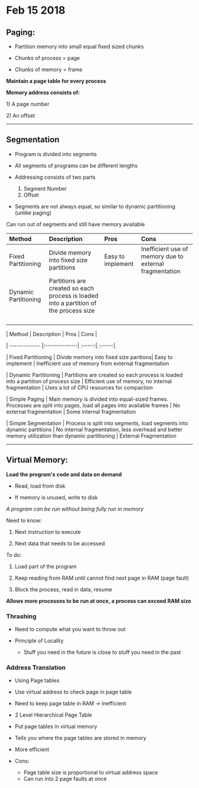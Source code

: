 # Feb 15 2018

## Paging:

* Partition memory into small equal fixed sized chunks

* Chunks of process = page

* Chunks of memory = frame

  
**Maintain a page table for every process**



**Memory address consists of:**

1\) A page number

2\) An offset

---

## Segmentation

* Program is divided into segments

* All segments of programs can be different lengths

* Addressing consists of two parts
  1. Segment Number
  2. Offset

* Segments are not always equal, so similar to dynamic partitioning \(unlike paging\)

  


Can run out of segments and still have memory available

  


| Method | Description | Pros | Cons |
| :--- | :--- | :--- | :--- |
| Fixed Partitioning | Divide memory into fixed size partitions | Easy to implement | Inefficient use of memory due to external fragmentation |
| Dynamic Partitioning | Partitions are created so each process is loaded into a partition of the process size |  |  |
|  |  |  |  |
|  |  |  |  |
|  |  |  |  |
|  |  |  |  |

\| Method \| Description \| Pros \| Cons \|

\| ------------- \|:-------------:\| :-----:\| :-----:\|

\| Fixed Partitioning \| Divide memory into fixed size paritions\| Easy to implement \| Inefficient use of memory from external fragmentation

\| Dynamic Partitioning \| Partitions are created so each process is loaded into a partition of process size \| Efficient use of memory, no internal fragmentation \| Uses a lot of CPU resources for compaction

\| Simple Paging \| Main memory is divided into equal-sized frames. Processes are split into pages, load all pages into available frames \| No external fragmentation \| Some internal fragmentation

\| Simple Segmentation \| Process is split into segments, load segments into dynamic partitions \| No internal fragmentation, less overhead and better memory utilization than dynamic partitioning \| External Fragmentation

  


---

## Virtual Memory:

**Load the program's code and data on demand**

* Read, load from disk

* If memory is unused, write to disk

_A program can be run without being fully run in memory_



Need to know:

1. Next instruction to execute

2. Next data that needs to be accessed  


To do:

1. Load part of the program

2. Keep reading from RAM until cannot find next page in RAM \(page fault\)

3. Block the process, read in data, resume

**Allows more processes to be run at once, a process can exceed RAM size**

### Thrashing

* Need to compute what you want to throw out

* Principle of Locality
  * Stuff you need in the future is close to stuff you need in the past

### Address Translation

* Using Page tables

* Use virtual address to check page in page table

* Need to keep page table in RAM -&gt; inefficient



* 2 Level Hierarchical Page Table
* Put page tables in virtual memory
* Tells you where the page tables are stored in memory
* More efficient
* Cons:
  * Page table size is proportional to virtual address space
  * Can run into 2 page faults at once



